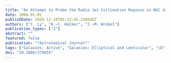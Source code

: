 ```yaml
---
title: "An Attempt to Probe the Radio Jet Collimation Regions in NGC 4278, NGC 4374 (M84), and NGC 6166"
date: 2004-01-01
publishDate: 2020-12-28T05:23:45.220926Z
authors: ["C. Ly", "R.~C. Walker", "J.~M. Wrobel"]
publication_types: ["2"]
abstract: ""
featured: false
publication: "*Astronomical Journal*"
tags: ["Galaxies: Active", "Galaxies: Elliptical and Lenticular", "cD", "galaxies: individual (NGC 4278)", "Galaxies: Individual: NGC Number: NGC 4374", "Galaxies: Individual: NGC Number: NGC 4486", "Galaxies: Individual: NGC Number: NGC 6166", "Galaxies: Jets-"]
doi: "10.1086/379855"
---
```


